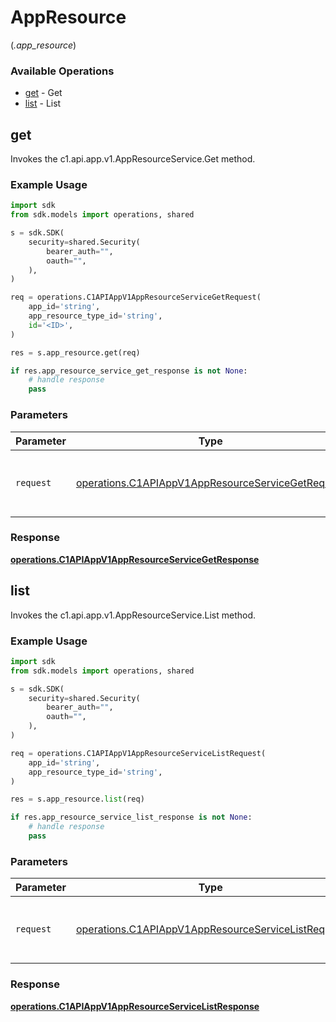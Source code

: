 # AppResource
(*.app_resource*)

### Available Operations

* [get](#get) - Get
* [list](#list) - List

## get

Invokes the c1.api.app.v1.AppResourceService.Get method.

### Example Usage

```python
import sdk
from sdk.models import operations, shared

s = sdk.SDK(
    security=shared.Security(
        bearer_auth="",
        oauth="",
    ),
)

req = operations.C1APIAppV1AppResourceServiceGetRequest(
    app_id='string',
    app_resource_type_id='string',
    id='<ID>',
)

res = s.app_resource.get(req)

if res.app_resource_service_get_response is not None:
    # handle response
    pass
```

### Parameters

| Parameter                                                                                                              | Type                                                                                                                   | Required                                                                                                               | Description                                                                                                            |
| ---------------------------------------------------------------------------------------------------------------------- | ---------------------------------------------------------------------------------------------------------------------- | ---------------------------------------------------------------------------------------------------------------------- | ---------------------------------------------------------------------------------------------------------------------- |
| `request`                                                                                                              | [operations.C1APIAppV1AppResourceServiceGetRequest](../../models/operations/c1apiappv1appresourceservicegetrequest.md) | :heavy_check_mark:                                                                                                     | The request object to use for the request.                                                                             |


### Response

**[operations.C1APIAppV1AppResourceServiceGetResponse](../../models/operations/c1apiappv1appresourceservicegetresponse.md)**


## list

Invokes the c1.api.app.v1.AppResourceService.List method.

### Example Usage

```python
import sdk
from sdk.models import operations, shared

s = sdk.SDK(
    security=shared.Security(
        bearer_auth="",
        oauth="",
    ),
)

req = operations.C1APIAppV1AppResourceServiceListRequest(
    app_id='string',
    app_resource_type_id='string',
)

res = s.app_resource.list(req)

if res.app_resource_service_list_response is not None:
    # handle response
    pass
```

### Parameters

| Parameter                                                                                                                | Type                                                                                                                     | Required                                                                                                                 | Description                                                                                                              |
| ------------------------------------------------------------------------------------------------------------------------ | ------------------------------------------------------------------------------------------------------------------------ | ------------------------------------------------------------------------------------------------------------------------ | ------------------------------------------------------------------------------------------------------------------------ |
| `request`                                                                                                                | [operations.C1APIAppV1AppResourceServiceListRequest](../../models/operations/c1apiappv1appresourceservicelistrequest.md) | :heavy_check_mark:                                                                                                       | The request object to use for the request.                                                                               |


### Response

**[operations.C1APIAppV1AppResourceServiceListResponse](../../models/operations/c1apiappv1appresourceservicelistresponse.md)**

